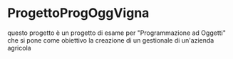 # ProgettoProgOggVigna
 questo progetto è un progetto di esame per "Programmazione ad Oggetti" che si pone come obiettivo la creazione di un gestionale di un'azienda agricola
